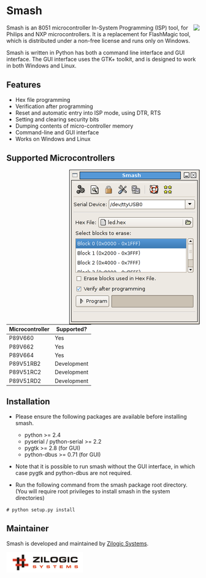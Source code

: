 # Smash

<img src='icons/logo-128.png' align='right'/>

Smash is an 8051 microcontroller In-System Programming (ISP) tool, for
Philips and NXP microcontrollers. It is a replacement for FlashMagic
tool, which is distributed under a non-free license and runs only on
Windows.

Smash is written in Python has both a command line interface and GUI
interface. The GUI interface uses the GTK+ toolkit, and is designed to
work in both Windows and Linux.

## Features

  * Hex file programming
  * Verification after programming
  * Reset and automatic entry into ISP mode, using DTR, RTS
  * Setting and clearing security bits
  * Dumping contents of micro-controller memory
  * Command-line and GUI interface
  * Works on Windows and Linux

## Supported Microcontrollers

<img src='docs/prog-screen.png' align='right'/>

| **Microcontroller** | **Supported?** |
| ------------------- | -------------- |
| P89V660             | Yes	       |
| P89V662             | Yes	       |
| P89V664             | Yes	       |
| P89V51RB2 	      | Development    |
| P89V51RC2           | Development    |
| P89V51RD2           | Development    |

## Installation

  * Please ensure the following packages are available before
    installing smash.

    - python >= 2.4
    - pyserial / python-serial >= 2.2
    - pygtk >= 2.8 (for GUI)
    - python-dbus >= 0.71 (for GUI)

  * Note that it is possible to run smash without the GUI interface,
    in which case pygtk and python-dbus are not required.

  * Run the following command from the smash package root
    directory. (You will require root privileges to install smash in
    the system directories)

```
# python setup.py install
```

## Maintainer

Smash is developed and maintained by [Zilogic Systems](http://zilogic.com).

<img src='docs/zilogic-logo.png'/>
